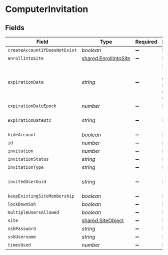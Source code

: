 # ComputerInvitation


## Fields

| Field                                                          | Type                                                           | Required                                                       | Description                                                    | Example                                                        |
| -------------------------------------------------------------- | -------------------------------------------------------------- | -------------------------------------------------------------- | -------------------------------------------------------------- | -------------------------------------------------------------- |
| `createAccountIfDoesNotExist`                                  | *boolean*                                                      | :heavy_minus_sign:                                             | N/A                                                            |                                                                |
| `enrollIntoSite`                                               | [shared.EnrollIntoSite](../../models/shared/enrollintosite.md) | :heavy_minus_sign:                                             | N/A                                                            |                                                                |
| `expirationDate`                                               | *string*                                                       | :heavy_minus_sign:                                             | Use 'Unlimited' to specify no expiration date                  | 2012-05-07 11:13:35                                            |
| `expirationDateEpoch`                                          | *number*                                                       | :heavy_minus_sign:                                             | N/A                                                            | 1336407215609                                                  |
| `expirationDateUtc`                                            | *string*                                                       | :heavy_minus_sign:                                             | N/A                                                            | 2012-05-07T11:13:35.609-0500                                   |
| `hideAccount`                                                  | *boolean*                                                      | :heavy_minus_sign:                                             | N/A                                                            |                                                                |
| `id`                                                           | *number*                                                       | :heavy_minus_sign:                                             | N/A                                                            | 1                                                              |
| `invitation`                                                   | *number*                                                       | :heavy_minus_sign:                                             | N/A                                                            |                                                                |
| `invitationStatus`                                             | *string*                                                       | :heavy_minus_sign:                                             | N/A                                                            | INVITATION_EXPIRED                                             |
| `invitationType`                                               | *string*                                                       | :heavy_minus_sign:                                             | N/A                                                            | USER_INITATIED_EMAIL                                           |
| `invitedUserUuid`                                              | *string*                                                       | :heavy_minus_sign:                                             | N/A                                                            | B87E9AA8-C3DE-4034-821E-1B7D51FD4956                           |
| `keepExistingSiteMembership`                                   | *boolean*                                                      | :heavy_minus_sign:                                             | N/A                                                            |                                                                |
| `lockDownSsh`                                                  | *boolean*                                                      | :heavy_minus_sign:                                             | N/A                                                            |                                                                |
| `multipleUsersAllowed`                                         | *boolean*                                                      | :heavy_minus_sign:                                             | N/A                                                            |                                                                |
| `site`                                                         | [shared.SiteObject](../../models/shared/siteobject.md)         | :heavy_minus_sign:                                             | N/A                                                            |                                                                |
| `sshPassword`                                                  | *string*                                                       | :heavy_minus_sign:                                             | N/A                                                            | accountpassword                                                |
| `sshUsername`                                                  | *string*                                                       | :heavy_minus_sign:                                             | N/A                                                            | jamfadmin                                                      |
| `timesUsed`                                                    | *number*                                                       | :heavy_minus_sign:                                             | N/A                                                            | 0                                                              |
